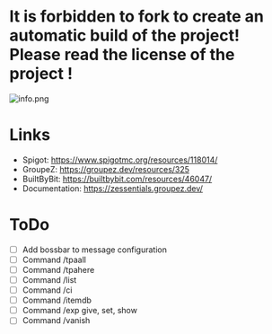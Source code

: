 # It is forbidden to fork to create an automatic build of the project! Please read the license of the project !

![info.png](https://img.groupez.dev/zessentials/zess-info.png)

# Links

* Spigot: https://www.spigotmc.org/resources/118014/
* GroupeZ: https://groupez.dev/resources/325
* BuiltByBit: https://builtbybit.com/resources/46047/
* Documentation: https://zessentials.groupez.dev/

# ToDo

- [ ] Add bossbar to message configuration
- [ ] Command /tpaall
- [ ] Command /tpahere
- [ ] Command /list
- [ ] Command /ci
- [ ] Command /itemdb
- [ ] Command /exp give, set, show
- [ ] Command /vanish
